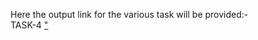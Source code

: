 Here the output link for the various task will be provided:-<br>
TASK-4 ["](https://my-project-git-main-ankith-mohans-projects.vercel.app/)
